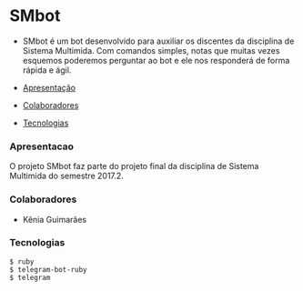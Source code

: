 # SMbot

- SMbot é um bot desenvolvido para auxiliar os discentes da disciplina de Sistema Multimida. Com comandos simples, notas que muitas vezes esquemos 
  poderemos perguntar ao bot e ele nos responderá de forma rápida e ágil.

 - [Apresentação](#apresentacao)
 - [Colaboradores](#colaboradores)
 - [Tecnologias](#tecnologias)
 
### Apresentacao 
 O projeto SMbot faz parte do projeto final da disciplina de Sistema Multimida do semestre 2017.2.

### Colaboradores 
 - Kênia Guimarães
 
### Tecnologias 
    $ ruby
    $ telegram-bot-ruby
    $ telegram


